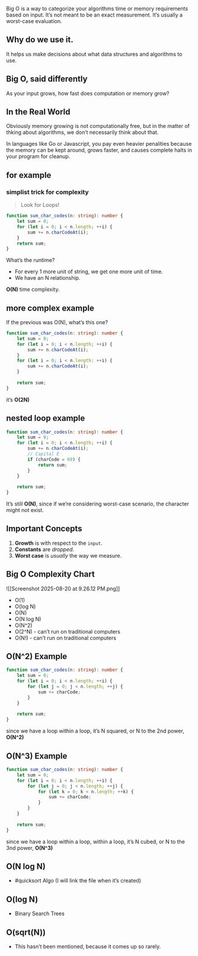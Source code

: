 Big O is a way to categorize your algorithms time or memory requirements based on input. It’s not meant to be an exact measurement. It’s usually a worst-case evaluation.
## Why do we use it. 

It helps us make decisions about what data structures and algorithms to use.
## Big O, said differently

As your input grows, how fast does computation or memory grow?
## In the Real World

Obviously memory growing is not computationally free, but in the matter of thking about algorithms, we don’t necessarily think about that. 

In languages like Go or Javascript, you pay even heavier penalities because the memory can be kept around, grows faster, and causes complete halts in your program for cleanup.
## for example

### simplist trick for complexity

> Look for Loops!

```typescript
function sum_char_codes(n: string): number {
	let sum = 0;
	for (let i = 0; i < n.length; ++i) {
		sum += n.charCodeAt(i);
	}
	return sum;
}
```

What’s the runtime?

- For every 1 more unit of string, we get one more unit of time.
- We have an N relationship. 

**O(N)** time complexity.
## more complex example

If the previous was O(N), what’s this one?

```typescript
function sum_char_codes(n: string): number {
	let sum = 0;
	for (let i = 0; i < n.length; ++i) {
		sum += n.charCodeAt(i);
	}
	for (let i = 0; i < n.length: ++i) {
		sum += n.charCodeAt(i);
	}
	
	return sum;
}
```

it’s **O(2N)**
## nested loop example

```typescript
function sum_char_codes(n: string): number {
	let sum = 0;
	for (let i = 0; i < n.length; ++i) {
		sum += n.charCodeAt(i);
		// Capital E
		if (charCode = 69) {
			return sum;
		}
	}
	
	return sum;
}
```

It’s still **O(N)**, since if we’re considering worst-case scenario, the character might not exist.
## Important Concepts

1.  **Growth** is with respect to the `input`.
2. **Constants** are *dropped*.
3. **Worst case** is *usually* the way we measure.

## Big O Complexity Chart

![[Screenshot 2025-08-20 at 9.26.12 PM.png]]

- O(1)
- O(log N)
- O(N)
- O(N log N)
- O(N^2)
- O(2^N) - can’t run on traditional computers
- O(N!) - can’t run on traditional computers

## O(N^2) Example

```typescript
function sum_char_codes(n: string): number {
	let sum = 0;
	for (let i = 0; i < n.length; ++i) {
		for (let j = 0; j < n.length; ++j) {
			sum += charCode;
		}
	}
	
	return sum;
}
```

since we have a loop within a loop, it’s N squared, or N to the 2nd power, **O(N^2)**

## O(N^3) Example

```typescript
function sum_char_codes(n: string): number {
	let sum = 0;
	for (let i = 0; i < n.length; ++i) {
		for (let j = 0; j < n.length; ++j) {
			for (let k = 0; k < n.length; ++k) {
				sum += charCode;
			}
		}
	}
	
	return sum;
}
```

since we have a loop within a loop, within a loop, it’s N cubed, or N to the 3nd power, **O(N^3)**

## O(N log N) 

- #quicksort Algo (I will link the file when it’s created)

## O(log N)

- Binary Search Trees

## O(sqrt(N))

- This hasn’t been mentioned, because it comes up so rarely.